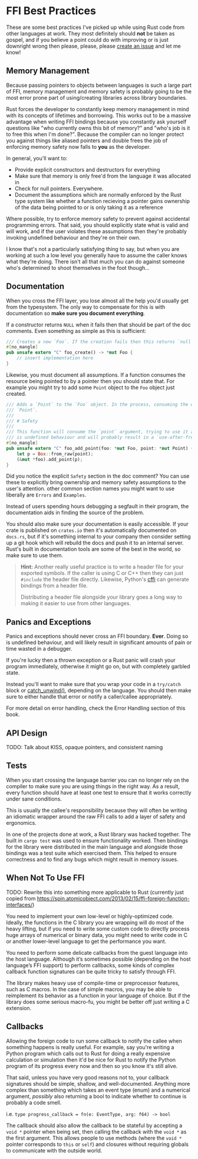 # FFI Best Practices 

These are some best practices I've picked up while using Rust code from other
languages at work. They most definitely should **not** be taken as gospel, and 
if you believe a point could do with improving or is just downright wrong then
please, please, please [create an issue][issue] and let me know!


## Memory Management

Because passing pointers to objects between languages is such a large part of 
FFI, memory management and memory safety is probably going to be the most error
prone part of using/creating libraries across library boundaries. 

Rust forces the developer to constantly keep memory management in mind with its
concepts of lifetimes and borrowing. This works out to be a massive advantage 
when writing FFI bindings because you constantly ask yourself questions like 
"who currently owns this bit of memory?" and "who's job is it to free this when
I'm done?". Because the compiler can no longer protect you against things like
aliased pointers and double frees the job of enforcing memory safety now falls
to **you** as the developer.

In general, you'll want to:

* Provide explicit constructors and destructors for everything
* Make sure that memory is only free'd from the language it was allocated in
* Check for null pointers. Everywhere.
* Document the assumptions which are normally enforced by the Rust type system 
  like whether a function recieving a pointer gains ownership of the data being
  pointed to or is only taking it as a reference

Where possible, try to enforce memory safety to prevent against accidental 
programming errors. That said, you should explicitly state what is valid and
will work, and if the user violates these assumptions then they're probably 
invoking undefined behaviour and they're on their own. 

I know that's not a particularly satisfying thing to say, but when you are 
working at such a low level you generally have to assume the caller knows what 
they're doing. There isn't all that much you can do against someone who's 
determined to shoot themselves in the foot though...


## Documentation

When you cross the FFI layer, you lose almost all the help you'd usually get 
from the typesystem. The only way to compensate for this is with documentation
so **make sure you document everything**. 

If a constructor returns `NULL` when it fails then that should be part of the 
doc comments. Even something as simple as this is sufficient:

```rust
/// Creates a new `Foo`. If the creation fails then this returns `null`.
#[no_mangle]
pub unsafe extern "C" foo_create() -> *mut Foo {
    // insert implementation here
}
```

Likewise, you must document all assumptions. If a function consumes the 
resource being pointed to by a pointer then you should state that. For 
example you might try to add some `Point` object to the `Foo` object just
created.


```rust
/// Adds a `Point` to the `Foo` object. In the process, consuming the original
/// `Point`.
/// 
/// # Safety
///
/// This function will consume the `point` argument, trying to use it afterwards
/// is undefined behaviour and will probably result in a `use-after-free`.
#[no_mangle]
pub unsafe extern "C" foo_add_point(foo: *mut Foo, point: *mut Point) {
    let p = Box::from_raw(point);
    (&mut *foo).add_point(p);
}
```

Did you notice the explicit `Safety` section in the doc comment? You can use
these to explicitly bring ownership and memory safety assumptions to the user's
attention. other common section names you might want to use liberally are 
`Errors` and `Examples`.

Instead of users spending hours debugging a segfault in their program, 
the documentation aids in finding the source of the problem.

You should also make sure your documentation is easily accessible. If your crate
is published on `crates.io` then it's automatically documented on `docs.rs`, 
but if it's something internal to your company then consider setting up a git
hook which will rebuild the docs and push it to an internal server. Rust's 
built in documentation tools are some of the best in the world, so make sure to
use them.

> **Hint:** Another really useful practice is to write a header file for your
> exported symbols. If the caller is using C or C++ then they can just 
> `#include` the header file directly. Likewise, Python's [cffi][cffi] can 
> generate bindings from a header file.
> 
> Distributing a header file alongside your library goes a long way to making 
> it easier to use from other languages.


## Panics and Exceptions

Panics and exceptions should never cross an FFI boundary. **Ever**. Doing so is
undefined behaviour, and will likely result in significant amounts of pain or
time wasted in a debugger. 

If you're lucky then a thrown exception or a Rust panic will crash your program
immediately, otherwise it might go on, but with completely garbled state.

Instead you'll want to make sure that you wrap your code in a `try/catch` block 
or [catch_unwind()][catch_unwind], depending on the language. You should then
make sure to either handle that error or notify a caller/callee appropriately.

For more detail on error handling, check the Error Handling section of this 
book.
<!-- TODO: write the error handling part and provide a link to it -->


## API Design 

TODO: Talk about KISS, opaque pointers, and consistent naming 


## Tests

When you start crossing the language barrier you can no longer rely on the 
compiler to make sure you are using things in the right way. As a result, every
function should have at least one test to ensure that it works correctly under
sane conditions.

This is usually the callee's responsibility because they will often be writing
an idiomatic wrapper around the raw FFI calls to add a layer of safety and 
ergonomics.

In one of the projects done at work, a Rust library was hacked together. The 
built in `cargo test` was used to ensure functionality worked. Then bindings for 
the library were distributed in the main language and alongside those bindings was
a test suite which exercised them. This helped to ensure correctness and to 
find any bugs which might result in memory issues.


## When Not To Use FFI

TODO: Rewrite this into something more applicable to Rust
(currently just copied from https://spin.atomicobject.com/2013/02/15/ffi-foreign-function-interfaces/)

You need to implement your own low-level or highly-optimized code. Ideally, 
the functions in the C library you are wrapping will do most of the heavy 
lifting, but if you need to write some custom code to directly process huge 
arrays of numerical or binary data, you might need to write code in C or 
another lower-level language to get the performance you want.  

You need to perform some delicate callbacks from the guest language into the 
host language. Although it’s sometimes possible (depending on the host 
language’s FFI support) to perform callbacks, some kinds of complex callback 
function signatures can be quite tricky to satisfy through FFI.  

The library makes heavy use of compile-time or preprocessor features, such as 
C macros. In the case of simple macros, you may be able to reimplement its 
behavior as a function in your language of choice. But if the library does 
some serious macro-fu, you might be better off just writing a C extension. 


## Callbacks

Allowing the foreign code to run some callback to notify the callee when 
something happens is really useful. For example, say you're writing a Python 
program which calls out to Rust for doing a really expensive calculation or 
simulation then it'd be nice for Rust to notify the Python program of its 
progress every now and then so you know it's still alive.

That said, unless you have very good reasons not to, your callback signatures 
should be simple, shallow, and well-documented. Anything more complex than 
something which takes an event type (enum) and a numerical argument, *possibly*
also returning a bool to indicate whether to continue is probably a code smell.

i.e. `type progress_callback = fn(e: EventType, arg: f64) -> bool`

The callback should also allow the callback to be stateful by accepting a 
`void *` pointer when being set, then calling the callback with the `void *` 
as the first argument. This allows people to use methods (where the `void *` 
pointer corresponds to `this` or `self`) and closures without requiring globals
to communicate with the outside world.



[issue]: https://github.com/Michael-F-Bryan/rust-ffi-guide/issues/new
[cffi]: https://cffi.readthedocs.io
[catch_unwind]: https://doc.rust-lang.org/std/panic/fn.catch_unwind.html
